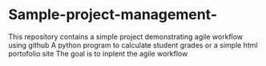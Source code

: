 # Sample-project-management-
This repository contains a simple project demonstrating agile workflow using github
A python program to calculate student grades or a simple html portofolio site
The goal is to inplent the agile workflow 
